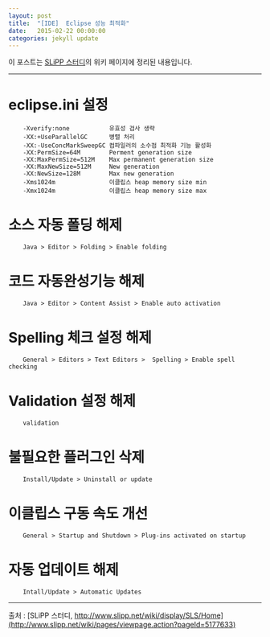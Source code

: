 ```yaml
---
layout: post
title:  "[IDE]  Eclipse 성능 최적화"
date:   2015-02-22 00:00:00
categories: jekyll update
---
```


이 포스트는 [SLiPP 스터디](http://www.slipp.net/wiki/pages/viewpage.action?pageId=5177633)의 위키 페이지에 정리된 내용입니다.

---

# eclipse.ini 설정 
        -Xverify:none           유효성 검사 생략  
        -XX:+UseParallelGC      병렬 처리  
        -XX:-UseConcMarkSweepGC 컴파일러의 소수점 최적화 기능 활성화   
        -XX:PermSize=64M        Perment generation size  
        -XX:MaxPermSize=512M    Max permanent generation size  
        -XX:MaxNewSize=512M     New generation  
        -XX:NewSize=128M        Max new generation  
        -Xms1024m               이클립스 heap memory size min  
        -Xmx1024m               이클립스 heap memory size max  
        
        
# 소스 자동 폴딩 해제
        Java > Editor > Folding > Enable folding

# 코드 자동완성기능 해제
        Java > Editor > Content Assist > Enable auto activation

# Spelling 체크 설정 해제
        General > Editors > Text Editors >  Spelling > Enable spell checking

# Validation 설정 해제
        validation

# 불필요한 플러그인 삭제
        Install/Update > Uninstall or update

# 이클립스 구동 속도 개선
        General > Startup and Shutdown > Plug-ins activated on startup

# 자동 업데이트 해제
        Intall/Update > Automatic Updates

---

출처 : [SLiPP 스터디, http://www.slipp.net/wiki/display/SLS/Home](http://www.slipp.net/wiki/pages/viewpage.action?pageId=5177633)